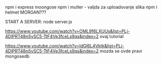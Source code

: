 npm i express moongose
npm i multer - valjda za uploadovanje slika
npm i helmet
MORGAN???

START A SERVER: node server.js 

https://www.youtube.com/watch?v=OML9f6LXUUs&list=PLj-4DlPRT48nSySC5-TtF4Ve3fceLs9qs&index=2 ovaj tutorial

https://www.youtube.com/watch?v=ldGl6L4Vktk&list=PLj-4DlPRT48nSySC5-TtF4Ve3fceLs9qs&index=2 mozda se ovde pravi mongosedb